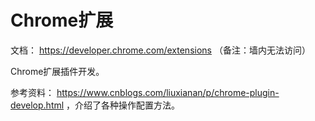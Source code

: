 # Chrome扩展

文档： https://developer.chrome.com/extensions  （备注：墙内无法访问）

Chrome扩展插件开发。

参考资料： https://www.cnblogs.com/liuxianan/p/chrome-plugin-develop.html  ，介绍了各种操作配置方法。




